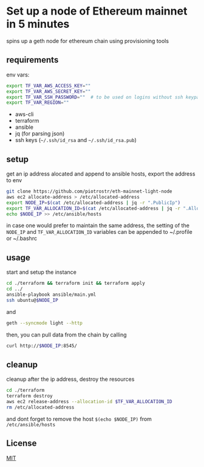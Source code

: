 # Set up a node of Ethereum mainnet in 5 minutes

spins up a geth node for ethereum chain using provisioning tools

## requirements

env vars:

```bash
export TF_VAR_AWS_ACCESS_KEY=""
export TF_VAR_AWS_SECRET_KEY=""
export TF_VAR_SSH_PASSWORD=""  # to be used on logins without ssh keypair
export TF_VAR_REGION=""
```

- aws-cli
- terraform
- ansible
- jq (for parsing json)
- ssh keys (`~/.ssh/id_rsa` and `~/.ssh/id_rsa.pub`)

## setup

get an ip address alocated and append to ansible hosts, export the address to env

```bash
git clone https://github.com/piotrostr/eth-mainnet-light-node
aws ec2 allocate-address > /etc/allocated-address
export NODE_IP=$(cat /etc/allocated-address | jq -r ".PublicIp")
export TF_VAR_ALLOCATION_ID=$(cat /etc/allocated-address | jq -r ".AllocationId")
echo $NODE_IP >> /etc/ansible/hosts
```

in case one would prefer to maintain the same address, the setting of the `NODE_IP`
and `TF_VAR_ALLOCATION_ID` variables can be appended to ~/.profile or ~/.bashrc

## usage

start and setup the instance

```bash
cd ./terraform && terraform init && terraform apply
cd ../
ansible-playbook ansible/main.yml
ssh ubuntu@$NODE_IP
```

and

```bash
geth --syncmode light --http
```

then, you can pull data from the chain by calling

```bash
curl http://$NODE_IP:8545/
```

## cleanup

cleanup after the ip address, destroy the resources

```bash
cd ./terraform
terraform destroy
aws ec2 release-address --allocation-id $TF_VAR_ALLOCATION_ID
rm /etc/allocated-address
```

and dont forget to remove the host `$(echo $NODE_IP)` from `/etc/ansible/hosts`

## License

[MIT](https://github.com/piotrostr/bsc-full-node/blob/main/LICENSE)
